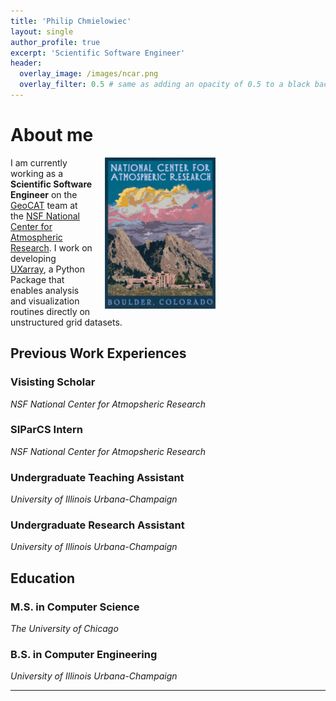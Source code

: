 ```yaml
---
title: 'Philip Chmielowiec'
layout: single
author_profile: true
excerpt: 'Scientific Software Engineer'
header:
  overlay_image: /images/ncar.png
  overlay_filter: 0.5 # same as adding an opacity of 0.5 to a black background
---
```


# About me

<div style="float: right; margin-left: 20px; width: 70%;">
  <img src="/images/ncar_lab.png" alt="NCAR Lab" style="width: 50%;">
</div>

<p>
  I am currently working as a <strong>Scientific Software Engineer</strong> on the <a href="https://geocat.ucar.edu/">GeoCAT</a> team at the <a href="https://ncar.ucar.edu/">NSF National Center for Atmospheric Research</a>. I work on 
  developing <a href="https://github.com/UXARRAY/uxarray">UXarray</a>, a Python Package that enables analysis and visualization routines directly on unstructured grid datasets. 
</p>






## Previous Work Experiences

### Visisting Scholar
_NSF National Center for Atmopsheric Research_

### SIParCS Intern
_NSF National Center for Atmopsheric Research_

### Undergraduate Teaching Assistant
_University of Illinois Urbana-Champaign_

### Undergraduate Research Assistant
_University of Illinois Urbana-Champaign_



## Education

### M.S. in Computer Science
_The University of Chicago_

### B.S. in Computer Engineering
_University of Illinois Urbana-Champaign_

---

